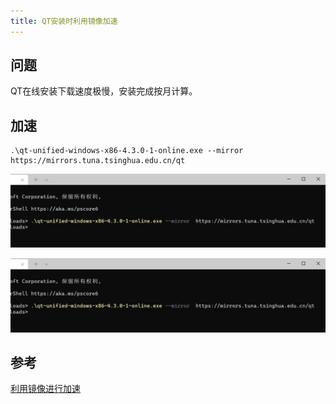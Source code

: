 ```yaml
---
title: QT安装时利用镜像加速
---
```



## 问题


QT在线安装下载速度极慢，安装完成按月计算。


## 加速

```
.\qt-unified-windows-x86-4.3.0-1-online.exe --mirror  https://mirrors.tuna.tsinghua.edu.cn/qt
```

![](/images/qt_acc_1.jpg)

![](/images/qt_acc_1.jpg)


## 参考

[利用镜像进行加速](https://wiki.qt.io/Online_Installer_4.x#Selecting_a_mirror_for_opensource)

